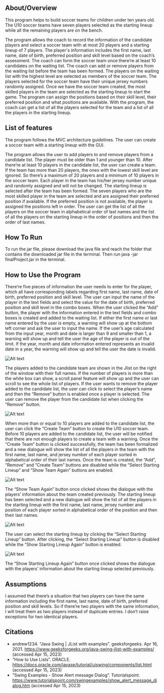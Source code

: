 ## **About/Overview**
This program helps to build soccer teams for children under ten years old. The U10 soccer teams have seven players selected as the starting lineup while all the remaining players are on the bench. 

The program allows the coach to record the information of the candidate players and select a soccer team with at most 20 players and a starting lineup of 7 players. The player's information includes the first name, last name, date of birth, preferred position and skill level based on the coach’s assessment. The coach can form the soccer team once there’re at least 10 candidates on the waiting list. The coach can add or remove players from the waiting list before the team has been formed. The players on the waiting list with the highest level are selected as members of the soccer team. The players selected for the soccer team have their unique jersey numbers randomly assigned. Once we have the soccer team created, the most skilled players in the team are selected as the starting lineup to start the game. The program can assign the positions based on their skill level, their preferred position and what positions are available. With the program, the coach can get a list of all the players selected for the team and a list of all the players in the starting lineup. 


## **List of features**
The program follows the MVC architecture guidelines. The user can create a soccer team with a starting lineup with the GUI. 

The program allows the user to add players to and remove players from a candidate list. The player must be older than 1 and younger than 10. After there’re at least 10 players in the candidate list, the user can create a team. If the team has more than 20 players, the ones with the lowest skill level are ignored. So there’s a maximum of 20 players and a minimum of 10 players in the soccer team. Each player in the team has his/her jersey number unique and randomly assigned and will not be changed. The starting lineup is selected after the team has been formed. The seven players who are the most skilled player in the team are selected and are assigned their preferred position if available. If the preferred position is not available, the player is assigned the positions left in order. The user can get the list of all the players on the soccer team in alphabetical order of last names and the list of all the players on the starting lineup in the order of positions and then the order of last names. 


## **How To Run**
To run the jar file, please download the java file and reach the folder that contains the downloaded jar file in the terminal. Then run java -jar finalProject.jar in the terminal.


## **How to Use the Program**
There’re five pieces of information the user needs to enter for the player, which all have corresponding labels regarding first name, last name, date of birth, preferred position and skill level. The user can input the name of the player in the text fields and select the value for the date of birth, preferred position and skill level in the combo boxes. When the user clicked the “Add” button, the player with the information entered in the text fields and combo boxes is created and added to the waiting list. If either the first name or last name entered by the user is empty, a warning will show up at the bottom left corner and ask the user to input the name. If the user’s age calculated from the input year, month and date is larger than 9 and smaller than 1, a warning will show up and tell the user the age of the player is out of the limit. If the year, month and date information entered represents an invalid date in a year, the warning will show up and tell the user the date is invalid. 

![Alt text](../demo%20pictures/Info%20entered.png)

The players added to the candidate team are shown in the Jlist on the right of the window with their full names. If the number of players is more than the white box can show, a scroll panel feature will show up and the user can scroll to see the whole list of players. If the user wants to remove the player added to the candidate list, the user can click to select the player’s name and then the “Remove” button is enabled once a player is selected. The user can remove the player from the candidate list when clicking the “Remove” button. 

![Alt text](../demo%20pictures/Player%20list.png)

When more than or equal to 10 players are added to the candidate list, the user can click the “Create Team” button to create the U10 soccer team. Before 10 players are added to the candidate list, the user will be notified that there are not enough players to create a team with a warning. Once the “Create Team” button is clicked successfully, the team has been formalized and a new dialogue will show the list of all the players in the team with the first name, last name, and jersey number of each player sorted in alphabetical order of their last names. Once the team is created, the “Add”, “Remove” and “Create Team” buttons are disabled while the “Select Starting Lineup” and “Show Team Again” buttons are enabled.

![Alt text](../demo%20pictures/Team%20created.png)

The “Show Team Again” button once clicked shows the dialogue with the players’ information about the team created previously. The starting lineup has been selected and a new dialogue will show the list of all the players in the starting lineup with the first name, last name, jersey number and position of each player sorted in alphabetical order of the position and then their last names.

![Alt text](../demo%20pictures/Starting%20lineup%20selection.png)

The user can select the starting lineup by clicking the “Select Starting Lineup” button. After clicking, the “Select Starting Lineup” button is disabled while the “Show Starting Lineup Again” button is enabled. 

![Alt text](../demo%20pictures/Reshow%20Starting%20lineup.png)

The “Show Starting Lineup Again” button once clicked shows the dialogue with the players’ information about the starting lineup selected previously. 


## **Assumptions**
I assumed that there’s a situation that two players can have the same information including the first name, last name, date of birth, preferred position and skill levels. So if there’re two players with the same information, I will treat them as two players instead of duplicate entries. I don’t raise exceptions for two identical players. 


## **Citations**
- andrew1234. “Java Swing | JList with examples”. geeksforgeeks. Apr 16, 2021. https://www.geeksforgeeks.org/java-swing-jlist-with-examples/ (accessed Apr 15, 2023)
- “How to Use Lists”. ORACLE. https://docs.oracle.com/javase/tutorial/uiswing/components/list.html (accessed Apr 15, 2023)
- “Swing Examples - Show Alert message Dialog”. Tutorialspoint. https://www.tutorialspoint.com/swingexamples/show_alert_message_dialog.htm (accessed Apr 15, 2023)